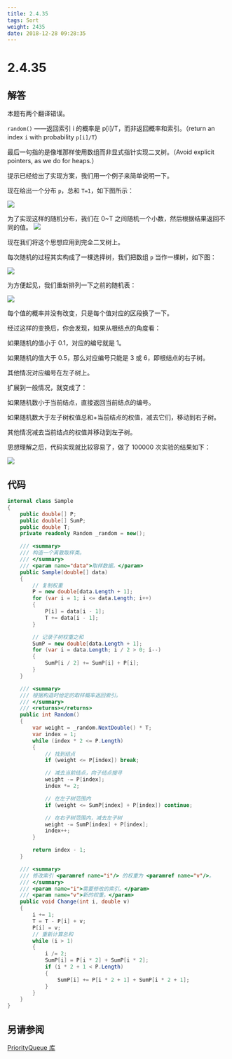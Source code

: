 ```yaml
---
title: 2.4.35
tags: Sort
weight: 2435
date: 2018-12-28 09:28:35
---
```


# 2.4.35


## 解答

本题有两个翻译错误。

`random()` ——返回索引 i 的概率是 p[i]/T，而非返回概率和索引。（return an index `i` with probability `p[i]/T`）

最后一句指的是像堆那样使用数组而非显式指针实现二叉树。（Avoid explicit pointers, as we do for heaps.）

提示已经给出了实现方案，我们用一个例子来简单说明一下。

现在给出一个分布 `p`，总和 `T=1`，如下图所示：

![](/resources/2-4-35/1.png)

为了实现这样的随机分布，我们在 0~T 之间随机一个小数，然后根据结果返回不同的值。
![](/resources/2-4-35/2.png)

现在我们将这个思想应用到完全二叉树上。

每次随机的过程其实构成了一棵选择树，我们把数组 `p` 当作一棵树，如下图：

![](/resources/2-4-35/3.png)

为方便起见，我们重新排列一下之前的随机表：

![](/resources/2-4-35/4.png)

每个值的概率并没有改变，只是每个值对应的区段换了一下。

经过这样的变换后，你会发现，如果从根结点的角度看：

如果随机的值小于 0.1，对应的编号就是 1。

如果随机的值大于 0.5，那么对应编号只能是 3 或 6，即根结点的右子树。

其他情况对应编号在左子树上。

扩展到一般情况，就变成了：

如果随机数小于当前结点，直接返回当前结点的编号。

如果随机数大于左子树权值总和+当前结点的权值，减去它们，移动到右子树。

其他情况减去当前结点的权值并移动到左子树。

思想理解之后，代码实现就比较容易了，做了 100000 次实验的结果如下：

![](/resources/2-4-35/5.png)

## 代码

```csharp
internal class Sample
{
    public double[] P;
    public double[] SumP;
    public double T;
    private readonly Random _random = new();

    /// <summary>
    /// 构造一个离散取样类。
    /// </summary>
    /// <param name="data">取样数据。</param>
    public Sample(double[] data)
    {
        // 复制权重
        P = new double[data.Length + 1];
        for (var i = 1; i <= data.Length; i++)
        {
            P[i] = data[i - 1];
            T += data[i - 1];
        }

        // 记录子树权重之和
        SumP = new double[data.Length + 1];
        for (var i = data.Length; i / 2 > 0; i--)
        {
            SumP[i / 2] += SumP[i] + P[i];
        }
    }

    /// <summary>
    /// 根据构造时给定的取样概率返回索引。
    /// </summary>
    /// <returns></returns>
    public int Random()
    {
        var weight = _random.NextDouble() * T;
        var index = 1;
        while (index * 2 <= P.Length)
        {
            // 找到结点
            if (weight <= P[index]) break;

            // 减去当前结点，向子结点搜寻
            weight -= P[index];
            index *= 2;

            // 在左子树范围内
            if (weight <= SumP[index] + P[index]) continue;

            // 在右子树范围内，减去左子树
            weight -= SumP[index] + P[index];
            index++;
        }

        return index - 1;
    }

    /// <summary>
    /// 修改索引 <paramref name="i"/> 的权重为 <paramref name="v"/>。
    /// </summary>
    /// <param name="i">需要修改的索引。</param>
    /// <param name="v">新的权重。</param>
    public void Change(int i, double v)
    {
        i += 1;
        T = T - P[i] + v;
        P[i] = v;
        // 重新计算总和
        while (i > 1)
        {
            i /= 2;
            SumP[i] = P[i * 2] + SumP[i * 2];
            if (i * 2 + 1 < P.Length)
            {
                SumP[i] += P[i * 2 + 1] + SumP[i * 2 + 1];
            }
        }
    }
}
```

## 另请参阅

[PriorityQueue 库](https://github.com/ikesnowy/Algorithms-4th-Edition-in-Csharp/tree/master/2%20Sorting/2.4/PriorityQueue)
